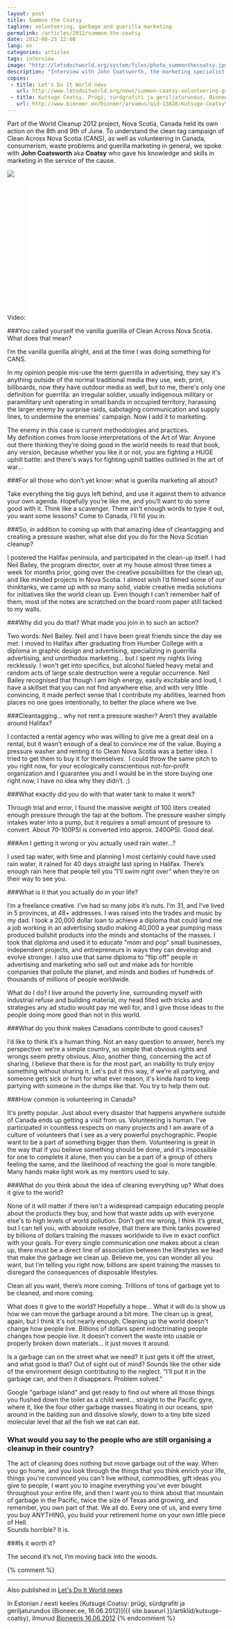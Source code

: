 ```yaml
---
layout: post
title: Summon the Coatsy
tagline: volunteering, garbage and guerilla marketing
permalink: /articles/2012/summon-the-coatsy
date: 2012-08-23 12:00
lang: en
categories: articles
tags: interview
image: "http://letsdoitworld.org/system/files/photo_summonthecoatsy.jpg"
description: "Interview with John Coatsworth, the marketing specialist for the cleanup action of Clean Across Nova Scotia (as part of the World Cleanup 2012 project). Discussing the clean tag campaign of CANS, volunteering in Canada, consumerism, waste problems and guerilla marketing in general."
copies:
 - title: Let's Do It World news
   url: http://www.letsdoitworld.org/news/summon-coatsy-volunteering-garbage-and-guerilla-marketing
 - title: Kutsuge Coatsy. Prügi, sürdgrafiti ja geriljaturundus, Bioneer.ee, 16.06.2012
   url: http://www.bioneer.ee/bioneer/arvamus/aid-13828/Kutsuge-Coatsy%3A-pr%C3%BCgi-s%C3%BCrdgrafiti-ja-geriljaturundus
---
```


Part of the World Cleanup 2012 project, Nova Scotia, Canada held its own action on the 8th and 9th of June. To understand the clean tag campaign of Clean Across Nova Scotia (CANS), as well as volunteering in Canada, consumerism, waste problems and guerilla marketing in general, we spoke with **John Coatsworth** aka **Coatsy** who gave his knowledge and skills in marketing in the service of the cause.

<img src="http://letsdoitworld.org/system/files/photo_summonthecoatsy.jpg">

Video: <iframe width="420" height="315" src="//www.youtube.com/embed/VUw3Ne6VdA4" frameborder="0" allowfullscreen></iframe>


###You called yourself the vanilla guerilla of Clean Across Nova Scotia. What does that mean? 

I’m the vanilla guerilla alright, and at the time I was doing something for CANS. 

In my opinion people mis-use the term guerrilla in advertising, they say it's anything outside of the normal traditional media they use, web, print, billboards, now they have outdoor media as well, but to me, there's only one definition for guerrilla: an irregular soldier, usually indigenous military or paramilitary unit operating in small bands in occupied territory, harassing the larger enemy by surprise raids, sabotaging communication and supply lines, to undermine the enemies' campaign. Now I add it to marketing.

The enemy in this case is current methodologies and practices.<br>My definition comes from loose interpretations of the Art of War. Anyone out there thinking they’re doing good in the world needs to read that book, any version, because whether you like it or not, you are fighting a HUGE uphill battle: and there's ways for fighting uphill battles outlined in the art of war...

###For all those who don’t yet know: what is guerilla marketing all about?

Take everything the big guys left behind, and use it against them to advance your own agenda. Hopefully you’re like me, and you’ll want to do some good with it. Think like a scavenger. There ain't enough words to type it out, you want some lessons? Come to Canada, I'll fill you in.

###So, in addition to coming up with that amazing idea of cleantagging and creating a pressure washer, what else did you do for the Nova Scotian cleanup?

I postered the Halifax peninsula, and participated in the clean-up itself. I had Neil Bailey, the program director, over at my house almost three times a week for months prior, going over the creative possibilities for the clean up, and like minded projects in Nova Scotia. I almost wish I’d filmed some of our thinktanks, we came up with so many solid, viable creative media solutions for initiatives like the world clean up. Even though I can’t remember half of them, most of the notes are scratched on the board room paper still tacked to my walls.

###Why did you do that? What made you join in to such an action?

Two words: Neil Bailey. Neil and I have been great friends since the day we met. I moved to Halifax after graduating from Humber College with a diploma in graphic design and advertising, specializing in guerrilla advertising, and unorthodox marketing... but I spent my nights living recklessly. I won't get into specifics, but alcohol fueled heavy metal and random acts of large scale destruction were a regular occurrence. Neil Bailey recognised that though I am high energy, easily excitable and loud, I have a skillset that you can not find anywhere else, and with very little convincing, it made perfect sense that I contribute my abilities, learned from places no one goes intentionally, to better the place where we live.

###Cleantagging... why not rent a pressure washer? Aren’t they available around Halifax?

I contacted a rental agency who was willing to give me a great deal on a rental, but it wasn’t enough of a deal to convince me of the value. Buying a pressure washer and renting it to Clean Nova Scotia was a better idea. I tried to get them to buy it for themselves. &nbsp;I could throw the same pitch to you right now, for your ecologically conscientious not-for-profit organization and I guarantee you and I would be in the store buying one right now, I have no idea why they didn’t. ;)

###What exactly did you do with that water tank to make it work?

Through trial and error, I found the massive weight of 100 liters created enough pressure through the tap at the bottom. The pressure washer simply intakes water into a pump, but it requires a small amount of pressure to convert. About 70-100PSI is converted into approx. 2400PSI. Good deal.

###Am I getting it wrong or you actually used rain water...? 

I used tap water, with time and planning I most certainly could have used rain water, it rained for 40 days straight last spring in Halifax. There’s enough rain here that people tell you “I’ll swim right over” when they’re on their way to see you.

###What is it that you actually do in your life?

I’m a freelance creative. I've had so many jobs it’s nuts. I’m 31, and I’ve lived in 5 provinces, at 48+ addresses. I was raised into the trades and music by my dad. I took a 20,000 dollar loan to achieve a diploma that could land me a job working in an advertising studio making 40,000 a year pumping mass produced bullshit products into the minds and stomachs of the masses. I took that diploma and used it to educate "mom and pop" small businesses, independent projects, and entrepreneurs in ways they can develop and evolve stronger. I also use that same diploma to "flip off" people in advertising and marketing who sell out and make ads for horrible companies that pollute the planet, and minds and bodies of hundreds of thousands of millions of people worldwide.

What do I do? I live around the poverty line, surrounding myself with industrial refuse and building material, my head filled with tricks and strategies any ad studio would pay me well for, and I give those ideas to the people doing more good than not in this world.

###What do you think makes Canadians contribute to good causes?

I’d like to think it’s a human thing. Not an easy question to answer, here’s my perspective: we’re a simple country, so simple that obvious rights and wrongs seem pretty obvious. Also, another thing, concerning the act of sharing, I believe that there is for the most part, an inability to truly enjoy something without sharing it. Let's put it this way, if we’re all partying, and someone gets sick or hurt for what ever reason, it's kinda hard to keep partying with someone in the dumps like that. You try to help them out.

###How common is volunteering in Canada?

It's pretty popular. Just about every disaster that happens anywhere outside of Canada ends up getting a visit from us. Volunteering is human. I’ve participated in countless respects on many projects and I am aware of a culture of volunteers that I see as a very powerful psychographic. People want to be a part of something bigger than them. Volunteering is great in the way that if you believe something should be done, and it's impossible for one to complete it alone, then you can be a part of a group of others feeling the same, and the likelihood of reaching the goal is more tangible. Many hands make light work as my mentors used to say.

###What do you think about the idea of cleaning everything up? What does it give to the world?

None of it will matter if there isn't a widespread campaign educating people about the products they buy, and how that waste adds up with everyone else's to high levels of world pollution. Don’t get me wrong, I think it’s great, but I can tell you, with absolute resolve, that there are think tanks powered by billions of dollars training the masses worldwide to live in exact conflict with your goals. For every single communication one makes about a clean up, there must be a direct line of association between the lifestyles we lead that make the garbage we clean up. Believe me, you can wonder all you want, but I’m telling you right now, billions are spent training the masses to disregard the consequences of disposable lifestyles. 

Clean all you want, there’s more coming. Trillions of tons of garbage yet to be cleaned, and more coming.

What does it give to the world? Hopefully a hope... What it will do is show us how we can move the garbage around a bit more. The clean up is great, again, but I think it's not nearly enough. Cleaning up the world doesn't change how people live. Billions of dollars spent indoctrinating people changes how people live. It doesn't convert the waste into usable or properly broken down materials... it just moves it around.

Is a garbage can on the street what we need? It just gets it off the street, and what good is that? Out of sight out of mind? Sounds like the other side of the environment design contributing to the neglect. "I’ll put it in the garbage can, and then it disappears. Problem solved."

Google "garbage island" and get ready to find out where all those things you flushed down the toilet as a child went... straight to the Pacific gyre, where it, like the four other garbage masses floating in our oceans, spin around in the balding sun and dissolve slowly, down to a tiny bite sized molecular level that all the fish we eat can eat.

### What would you say to the people who are still organising a cleanup in their country?

The act of cleaning does nothing but move garbage out of the way. When you go home, and you look through the things that you think enrich your life, things you're convinced you can't live without, commodities, gift ideas you give to people, I want you to imagine everything you've ever bought throughout your entire life, and then I want you to think about that mountain of garbage in the Pacific, twice the size of Texas and growing, and remember, you own part of that. We all do. Every one of us, and every time you buy ANYTHING, you build your retirement home on your own little piece of Hell.<br>Sounds horrible? It is.

###Is it worth it?

The second it’s not, I’m moving back into the woods.

{% comment %}
<hr/>

Also published in [Let's Do It World news](http://www.letsdoitworld.org/news/summon-coatsy-volunteering-garbage-and-guerilla-marketing)

In Estonian / eesti keeles 
[Kutsuge Coatsy: prügi, sürdgrafiti ja geriljaturundus (Bioneer.ee, 16.06.2012)]({{ site.baseurl }}/artiklid/kutsuge-coatsy), ilmunud [Bioneeris 16.06.2012](http://www.bioneer.ee/bioneer/arvamus/aid-13828/Kutsuge-Coatsy%3A-pr%C3%BCgi-s%C3%BCrdgrafiti-ja-geriljaturundus)
{% endcomment %}